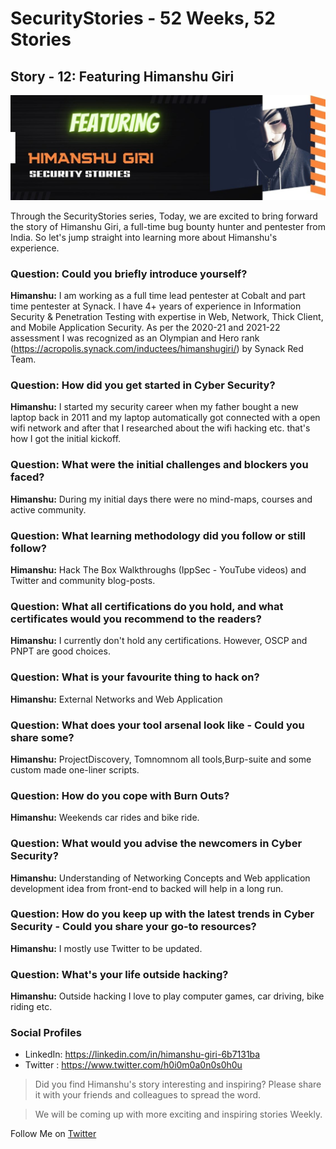 # SecurityStories - 52 Weeks, 52 Stories

## Story - 12: Featuring **Himanshu Giri** 

![Himanshu Giri](../media/himanshu-giri.jpg)

Through the SecurityStories series, Today, we are excited to bring forward the story of Himanshu Giri, a full-time bug bounty hunter and pentester from India. So let's jump straight into learning more about Himanshu's experience. 

### **Question:** Could you briefly introduce yourself? 

**Himanshu:** I am working as a full time lead pentester at Cobalt and part time pentester at Synack. I  have 4+ years of experience in Information Security & Penetration Testing with expertise in Web, Network, Thick Client, and Mobile Application Security. As per the 2020-21 and 2021-22 assessment I was recognized as an Olympian and Hero rank (https://acropolis.synack.com/inductees/himanshugiri/) by Synack Red Team.


### **Question:** How did you get started in Cyber Security?

**Himanshu:** I started my security career when my father bought a new laptop back in 2011 and my laptop automatically got connected with a open wifi  network and after that I researched about the wifi hacking etc. that's how I got the initial kickoff.


### **Question:** What were the initial challenges and blockers you faced? 

**Himanshu:** During my initial days there were no mind-maps, courses and active community.


### **Question:** What learning methodology did you follow or still follow? 
**Himanshu:** Hack The Box Walkthroughs (IppSec - YouTube videos) and Twitter and community blog-posts.


### **Question:** What all certifications do you hold, and what certificates would you recommend to the readers? 

**Himanshu:** I currently don't hold any certifications. However, OSCP and PNPT are good choices.


### **Question:** What is your favourite thing to hack on?

**Himanshu:** External Networks and Web Application


### **Question:** What does your tool arsenal look like - Could you share some?

**Himanshu:** ProjectDiscovery, Tomnomnom all tools,Burp-suite and some custom made one-liner scripts.



### **Question:** How do you cope with Burn Outs?

**Himanshu:** Weekends car rides and bike ride.


### **Question:** What would you advise the newcomers in Cyber Security?

**Himanshu:** Understanding of Networking Concepts and Web application development idea from front-end to backed will help in a long run.


### **Question:** How do you keep up with the latest trends in Cyber Security - Could you share your go-to resources? 

**Himanshu:** I mostly use Twitter to be updated. 


### **Question:** What's your life outside hacking?

**Himanshu:** Outside hacking I love to play computer games, car driving, bike riding etc.


### Social Profiles
- LinkedIn: https://linkedin.com/in/himanshu-giri-6b7131ba 
- Twitter : https://www.twitter.com/h0i0m0a0n0s0h0u



> Did you find Himanshu's story interesting and inspiring? Please share it with your friends and colleagues to spread the word. 

> We will be coming up with more exciting and inspiring stories Weekly.

Follow Me on [Twitter](https://www.twitter.com/harshbothra_)